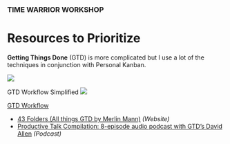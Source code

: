 ### TIME WARRIOR WORKSHOP

# Resources to Prioritize

**Getting Things Done** (GTD) is more complicated but I use a lot of the techniques in conjunction with Personal Kanban.

<a href="http://www.amazon.com/Getting-Things-Done-Stress-Free-Productivity/dp/0142000280/" target="_blank"><img src="http://teaching.polishedsolid.com/time-warrior/GTD.jpeg"></a>

GTD Workflow Simplified
<img src="GTD-workflow-simplified.gif">

<a href="http://teaching.polishedsolid.com/time-warrior/GTD-diagram.pdf" target="_blank">GTD Workflow</a>


* [43 Folders (All things GTD by Merlin Mann)](http://www.43folders.com) *(Website)*
* [Productive Talk Compilation: 8-episode audio podcast with GTD’s David Allen](http://www.43folders.com/2006/11/28/productive-talk-comp) *(Podcast)*

